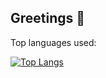 ## Greetings 👋
Top languages used:

[![Top Langs](https://github-readme-stats-sandy-beta-62.vercel.app/api/top-langs/?username=duriel666)](https://github.com/duriel666&exclude_repo=github-readme-stats)

<!--
**duriel666/duriel666** is a ✨ _special_ ✨ repository because its `README.md` (this file) appears on your GitHub profile.

Here are some ideas to get you started:

- 🔭 I’m currently working on ...
- 🌱 I’m currently learning ...
- 👯 I’m looking to collaborate on ...
- 🤔 I’m looking for help with ...
- 💬 Ask me about ...
- 📫 How to reach me: ...
- 😄 Pronouns: ...
- ⚡ Fun fact: ...
-->
